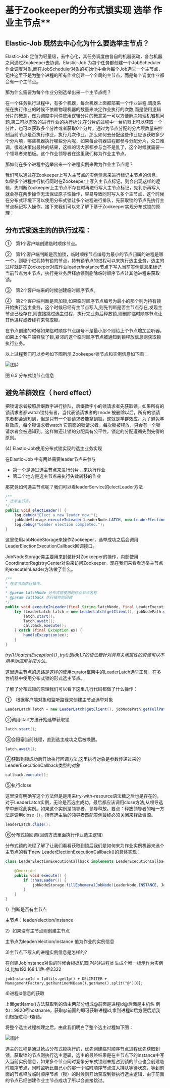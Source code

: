 # 基于Zookeeper的分布式锁实现 选举 作业主节点**

## Elastic-Job 既然去中心化为什么要选举主节点？

Elastic-Job 定位为轻量级，去中心化，其任务调度由各自的机器驱动，各台机器之间通过Zookeeper去协调，Elastic-Job 为每个任务都创建一个JobScheduler作业调度对象,而在JobScheduler对象的初始化中会为每个Job选举一个主节点，记住这里不是为整个进程的所有作业创建一个全局的主节点，而是每个调度作业都会有一个主节点。



那为什么需要为每个作业分别选举出来一个主节点呢？

在一个任务执行过程中，有多个机器，每台机器上面都部署一个作业进程,调度系统在执行作业的时候不依赖物理机器的数量来决定作业执行的次数,而是使用逻辑分片的概念，做为调度中间件使用逻辑分片的概念第一可以方便解决物理机宕机问题,第二可以有效的进行作业的执行拆分,在分片的过程中一台机器上可以获取一个分片，也可以获取多个分片或者获取0个分片，通过为节点分配的分片项数量来控制当前节点是否执行作业，执行几次作业，那么如何去分配这些作业应该获取多少个分片项，哪些机器执行哪些分片呢，如果每台机器进程都参与分配分片，众口难调，很难决策出最终的结果，这样的话大家都参与岂不是乱了，这个时候就需要一个领导者来拍板。这个作业领导者在这里我们称为作业主节点。



那如何在多个进程中选举出来一个进程实例来做为作业主节点呢？

我们可以通过在Zookeeper上写入主节点的实例信息来进行标记主节点的信息，如果多个进程并行执行同时在Zookeeper上写入主节点标记，则会出现这样的逻辑，先判断Zookeeper上主节点不存在时再进行写入主节点标记，先判断再写入就会存在两步操作无法保证原子性操作，容易导致同时写入多个主节点，这个时候在分布式环境下可以使用分布式锁让多个进程进行排队，先获取锁的节点先执行主节点标记写入操作。接下来我们可以先了解下基于Zookeeper实现分布式锁的原理：



## 分布式锁选主的的执行过程：

①　第1个客户端创建临时顺序节点。

②　第1个客户端判断是否加锁，临时顺序节点编号为最小的节点归属的进程是哪一个，则哪个进程持有锁的节点，持有锁节点的进程可以来执行选主业务，选主的过程就是在Zookeeper对应作业leader/instance节点下写入当前实例信息来标记当前节点为主节点，执行完业务后释放锁则删除临时顺序节点让其他进程来获取锁。

③　第2个客户端来的时候创建临时顺序节点。

④　第2个客户端判断是否加锁,如果临时顺序节点编号为最小的那个则为持有锁开始执行选主业务，这个时候已经有主节点写入,则先判断是否主节点存在,发现主节点已经存在,则直接跳过选主过程，执行完业务后释放锁,则删除临时顺序节点让其他进程或者线程来获取锁。



在节点创建的时候如果临时顺序节点编号不是最小那个则给上个节点增加监听器，如果上个客户端释放了锁,紧邻的这个临时顺序节点被通知到锁释放信息则获取锁执行业务。



以上过程我们可以参考如下图所示,Zookeeper锁节点和实例信息如下图：



![图片](https://img-blog.csdnimg.cn/img_convert/2b0d6289cc73983b99508f0dbe626d2b.png)



图 6.5 分布式锁节点信息



## 避免羊群效应（ herd effect）

把锁请求者按照后缀数字进行排队，后缀数字小的锁请求者先获取锁。如果所有的锁请求者都watch锁持有者，当代表锁请求者的znode 被删除以后，所有的锁请求者都会通知到，但是只有一个锁请求者能拿到锁。这就是羊群效应。为了避免羊群效应，每个锁请求者watch 它前面的锁请求者。每次锁被释放，只会有一个锁请求者会被通知到。这样做还让锁的分配具有公平性，锁定的分配遵循先到先得的原则。



(4) Elastic-Job使用分布式锁实现的选主业务实现

在Elastic-Job 中有两处需要leader节点来参与

- 第一个是通过选主节点来进行分片，来执行作业
- 第二个地方是选主节点来执行失效转移的作业



那究竟如何选主节点呢？我们可以看leaderService的electLeader方法

```java
/**
* 选举主节点.
*/
public void electLeader() {
    log.debug("Elect a new leader now.");
    jobNodeStorage.executeInLeader(LeaderNode.LATCH, new LeaderElectionExecutionCallback());
    log.debug("Leader election completed.");
}
```

这里使用JobNodeStorage来操作Zookeeper，选举成功之后会调用LeaderElectionExecutionCallback回调接口。

JobNodeStorage类主要用来封装针对Zookeeper的操作，内部使用CoordinatorRegistryCenter对象来访问Zookeeper。现在我们来看看选举主节点的executeInLeader方法做了什么。

```java
/**
* 在主节点执行操作.
* 
* @param latchNode 分布式锁使用的作业节点名称
* @param callback 执行操作的回调
*/
public void executeInLeader(final String latchNode, final LeaderExecutionCallback callback) {
    try (LeaderLatch latch = new LeaderLatch(getClient(), jobNodePath.getFullPath(latchNode))) {
        latch.start();
        latch.await();
        callback.execute();
    } catch (final Exception ex) {
        handleException(ex);
    }
}
```

*try(){}catch(Exception){} ,try()是jdk1.7的语法糖针对具有关闭属性的资源可以不用手动调用关闭方法。*



这里选主节点的思路是这样的使用curator框架中的LeaderLatch选举工具，在多台机器中使用分布式锁的形式选主节点。

了解了分布式锁的原理我们可以看下这里几行代码都做了什么操作：

①　根据客户端对象和监听路径来创建主节点选举对象

```java
LeaderLatch latch = new LeaderLatch(getClient(), jobNodePath.getFullPath(latchNode))
```

②调用start方法开始选举获取锁

```java
latch.start();
```

③会阻塞当前线程，直到选主成功之后被唤醒。

```java
latch.await();
```

④获取到锁成功后开始执行回调方法,这里执行对象是参数传递过来的LeaderExecutionCallback类型的对象

```java
callback.execute();
```

⑤执行close

这里没有明确写这个方法但是是用来try-with-resource语法糖之后也是存在的，对于LeaderLatch实例，无论是否选主成功，最后都应该调用close方法,从领导选举中删除此实例。如果这个实例是领导者，领导释放。要点：释放领导者的唯一方法是调用close（）。所有选主后的领导者匹配实例最终必须关闭来释放资源。

```java
leaderLatch.close();
```

⑥分布式锁回调(回调方法里面执行作业选主逻辑)

分布式锁的流程了解了让我们看看获取到锁后我们是如何来为作业实例机器来选个主节点的看下new LeaderElectionExecutionCallback()的具体实现：

```java
class LeaderElectionExecutionCallback implements LeaderExecutionCallback {
    
    @Override
    public void execute() {
        if (!hasLeader()) {
            jobNodeStorage.fillEphemeralJobNode(LeaderNode.INSTANCE, JobRegistry.getInstance().getJobInstance(jobName).getJobInstanceId());
        }
    }
}
```



1）判断是否有主节点

主节点：leader/election/instance

2）如果没有主节点则创建主节点

主节点为leader/election/instance 值为作业的实例信息

3)主节点下写入的进程实例信息是怎样的?

在创建JobInstance对象的时候会根据机器IP@@进程id 生成个唯一标示作为实例id,比如192.168.1.1@-@2322

```
jobInstanceId = IpUtils.getIp() + DELIMITER + ManagementFactory.getRuntimeMXBean().getName().split("@")[0];
```

4)进程id信息的获取

上面getName()方法获取到的值由两部分组成@前面是进程id@后面是主机名 例如：9820@hostname，获取@前面的即可获取进程id,拿到进程id后方便后期我们根据进程id查错。



将整个选主过程梳理之后，由此我们明白了整个选主过程如下图：

![图片](https://img-blog.csdnimg.cn/img_convert/1bbc89f3cfef87ec34d0c45ed417c27e.png)



选主的过程是通过抢占分布式锁执行的，优先创建临时顺序节点进程优先获取到锁，获取锁的节点则执行选主逻辑，选主的最终结果是在主节点下的instance中写入当前实例信息，如果多个节点同时竞争分布式锁则未抢占到锁的节点也会创建临时顺序节点，同时监听比自己小的那一个临时顺序节点进入排队等待状态，等到前面的节点释放临时顺序节点（锁）的时候则开始获取到锁执行选主逻辑，由于前面的节点已经创建作业主节点成功了所以会直接跳过。